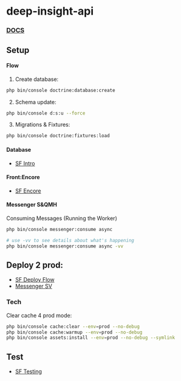 # deep-insight-api


### [DOCS](https://drive.google.com/drive/folders/1sfA86ltTzbkX_eTbUedutfK3FNLWI_gx?usp=sharing)

## Setup

#### Flow

1. Create database:

```bash
php bin/console doctrine:database:create
```

2. Schema update:

```bash
php bin/console d:s:u --force
```

3. Migrations & Fixtures:

```bash
php bin/console doctrine:fixtures:load
```

#### Database
- [SF Intro](https://symfony.com/doc/current/doctrine.html)

#### Front:Encore
- [SF Encore](https://symfony.com/doc/current/frontend/encore/installation.html)

#### Messenger S&QMH

Consuming Messages (Running the Worker)

```bash
php bin/console messenger:consume async

# use -vv to see details about what's happening
php bin/console messenger:consume async -vv
```


## Deploy 2 prod:
- [SF Deploy Flow](https://symfony.com/doc/current/deployment.html)
- [Messenger SV](https://symfony.com/doc/current/messenger.html#supervisor-configuration)
### Tech

Clear cache 4 prod mode:

```bash
php bin/console cache:clear --env=prod --no-debug
php bin/console cache:warmup --env=prod --no-debug
php bin/console assets:install --env=prod --no-debug --symlink
```

## Test
- [SF Testing](https://symfony.com/doc/current/testing.html)
